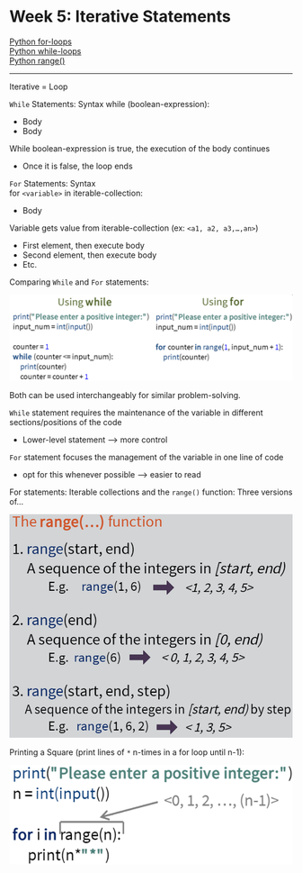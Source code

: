 # Week 5: Iterative Statements

[Python for-loops](https://www.w3schools.com/python/python_for_loops.asp) <br>
[Python while-loops](https://www.w3schools.com/python/python_while_loops.asp) <br>
[Python range()](https://www.w3schools.com/python/ref_func_range.asp)

---

Iterative = Loop

`While` Statements: Syntax
while (boolean-expression):

- Body
- Body

While boolean-expression is true, the execution of the body continues

- Once it is false, the loop ends

`For` Statements: Syntax <br>
for `<variable>` in iterable-collection:

- Body

Variable gets value from iterable-collection (ex: `<a1, a2, a3,…,an>`)

- First element, then execute body
- Second element, then execute body
- Etc.

Comparing `While` and `For` statements:

![while_for_comparison](./images/week5/while_for.png)

Both can be used interchangeably for similar problem-solving.

`While` statement requires the maintenance of the variable in different sections/positions of the code

- Lower-level statement --> more control

`For` statement focuses the management of the variable in one line of code

- opt for this whenever possible --> easier to read

For statements: Iterable collections and the `range()` function:
Three versions of...

![range_function](./images/week5/range.png)

Printing a Square (print lines of `*` n-times in a for loop until n-1):

![print_loop](./images/week5/for_in_print.png)
